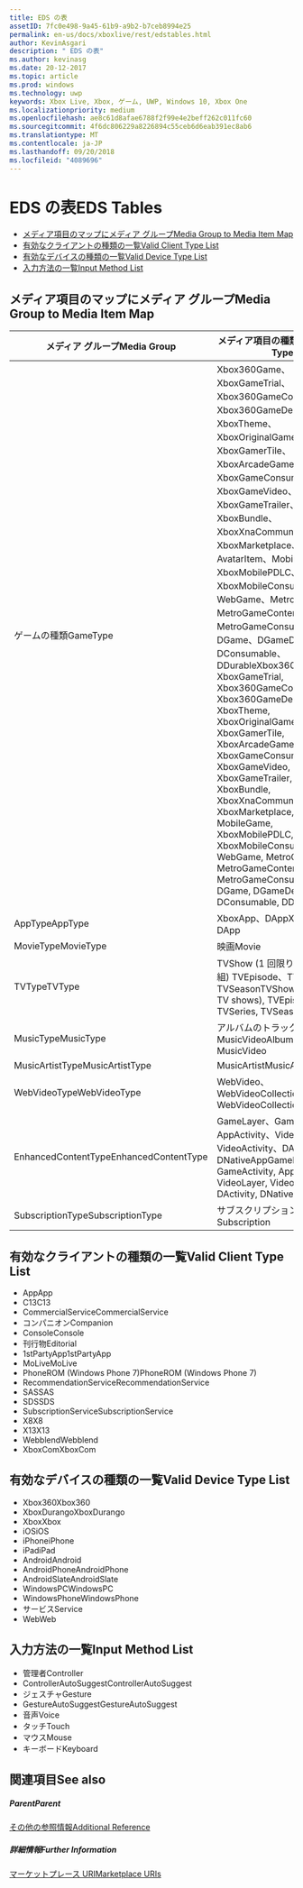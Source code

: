 ```yaml
---
title: EDS の表
assetID: 7fc0e498-9a45-61b9-a9b2-b7ceb8994e25
permalink: en-us/docs/xboxlive/rest/edstables.html
author: KevinAsgari
description: " EDS の表"
ms.author: kevinasg
ms.date: 20-12-2017
ms.topic: article
ms.prod: windows
ms.technology: uwp
keywords: Xbox Live, Xbox, ゲーム, UWP, Windows 10, Xbox One
ms.localizationpriority: medium
ms.openlocfilehash: ae8c61d8afae6788f2f99e4e2beff262c011fc60
ms.sourcegitcommit: 4f6dc806229a8226894c55ceb6d6eab391ec8ab6
ms.translationtype: MT
ms.contentlocale: ja-JP
ms.lasthandoff: 09/20/2018
ms.locfileid: "4089696"
---
```

# <a name="eds-tables"></a><span data-ttu-id="43458-104">EDS の表</span><span class="sxs-lookup"><span data-stu-id="43458-104">EDS Tables</span></span>

  * [<span data-ttu-id="43458-105">メディア項目のマップにメディア グループ</span><span class="sxs-lookup"><span data-stu-id="43458-105">Media Group to Media Item Map</span></span>](#ID4EQ)
  * [<span data-ttu-id="43458-106">有効なクライアントの種類の一覧</span><span class="sxs-lookup"><span data-stu-id="43458-106">Valid Client Type List</span></span>](#ID4EFD)
  * [<span data-ttu-id="43458-107">有効なデバイスの種類の一覧</span><span class="sxs-lookup"><span data-stu-id="43458-107">Valid Device Type List</span></span>](#ID4EPE)
  * [<span data-ttu-id="43458-108">入力方法の一覧</span><span class="sxs-lookup"><span data-stu-id="43458-108">Input Method List</span></span>](#ID4ERF)

<a id="ID4EQ"></a>


## <a name="media-group-to-media-item-map"></a><span data-ttu-id="43458-109">メディア項目のマップにメディア グループ</span><span class="sxs-lookup"><span data-stu-id="43458-109">Media Group to Media Item Map</span></span>

| <span data-ttu-id="43458-110">メディア グループ</span><span class="sxs-lookup"><span data-stu-id="43458-110">Media Group</span></span>| <span data-ttu-id="43458-111">メディア項目の種類</span><span class="sxs-lookup"><span data-stu-id="43458-111">Media Item Type</span></span>| 
| --- | --- |
| <span data-ttu-id="43458-112">ゲームの種類</span><span class="sxs-lookup"><span data-stu-id="43458-112">GameType</span></span>| <span data-ttu-id="43458-113">Xbox360Game、XboxGameTrial、Xbox360GameContent、Xbox360GameDemo、XboxTheme、XboxOriginalGame、XboxGamerTile、XboxArcadeGame、XboxGameConsumable、XboxGameVideo、XboxGameTrailer、XboxBundle、XboxXnaCommunityGame、XboxMarketplace、AvatarItem、MobileGame、XboxMobilePDLC、XboxMobileConsumable、WebGame、MetroGame、MetroGameContent、MetroGameConsumable、DGame、DGameDemo、DConsumable、DDurable</span><span class="sxs-lookup"><span data-stu-id="43458-113">Xbox360Game, XboxGameTrial, Xbox360GameContent, Xbox360GameDemo, XboxTheme, XboxOriginalGame, XboxGamerTile, XboxArcadeGame, XboxGameConsumable, XboxGameVideo, XboxGameTrailer, XboxBundle, XboxXnaCommunityGame, XboxMarketplace, AvatarItem, MobileGame, XboxMobilePDLC, XboxMobileConsumable, WebGame, MetroGame, MetroGameContent, MetroGameConsumable, DGame, DGameDemo, DConsumable, DDurable</span></span>|
| <span data-ttu-id="43458-114">AppType</span><span class="sxs-lookup"><span data-stu-id="43458-114">AppType</span></span>| <span data-ttu-id="43458-115">XboxApp、DApp</span><span class="sxs-lookup"><span data-stu-id="43458-115">XboxApp, DApp</span></span>|
| <span data-ttu-id="43458-116">MovieType</span><span class="sxs-lookup"><span data-stu-id="43458-116">MovieType</span></span>| <span data-ttu-id="43458-117">映画</span><span class="sxs-lookup"><span data-stu-id="43458-117">Movie</span></span>|
| <span data-ttu-id="43458-118">TVType</span><span class="sxs-lookup"><span data-stu-id="43458-118">TVType</span></span>| <span data-ttu-id="43458-119">TVShow (1 回限りのテレビ番組) TVEpisode、TVSeries、TVSeason</span><span class="sxs-lookup"><span data-stu-id="43458-119">TVShow (one-off TV shows), TVEpisode, TVSeries, TVSeason</span></span>|
| <span data-ttu-id="43458-120">MusicType</span><span class="sxs-lookup"><span data-stu-id="43458-120">MusicType</span></span>| <span data-ttu-id="43458-121">アルバムのトラックで MusicVideo</span><span class="sxs-lookup"><span data-stu-id="43458-121">Album, Track, MusicVideo</span></span>|
| <span data-ttu-id="43458-122">MusicArtistType</span><span class="sxs-lookup"><span data-stu-id="43458-122">MusicArtistType</span></span>| <span data-ttu-id="43458-123">MusicArtist</span><span class="sxs-lookup"><span data-stu-id="43458-123">MusicArtist</span></span>|
| <span data-ttu-id="43458-124">WebVideoType</span><span class="sxs-lookup"><span data-stu-id="43458-124">WebVideoType</span></span>| <span data-ttu-id="43458-125">WebVideo、WebVideoCollection</span><span class="sxs-lookup"><span data-stu-id="43458-125">WebVideo, WebVideoCollection</span></span>|
| <span data-ttu-id="43458-126">EnhancedContentType</span><span class="sxs-lookup"><span data-stu-id="43458-126">EnhancedContentType</span></span>| <span data-ttu-id="43458-127">GameLayer、GameActivity、AppActivity、VideoLayer、VideoActivity、DActivity、DNativeApp</span><span class="sxs-lookup"><span data-stu-id="43458-127">GameLayer, GameActivity, AppActivity, VideoLayer, VideoActivity, DActivity, DNativeApp</span></span>|
| <span data-ttu-id="43458-128">SubscriptionType</span><span class="sxs-lookup"><span data-stu-id="43458-128">SubscriptionType</span></span>| <span data-ttu-id="43458-129">サブスクリプション</span><span class="sxs-lookup"><span data-stu-id="43458-129">Subscription</span></span>|

<a id="ID4EFD"></a>


## <a name="valid-client-type-list"></a><span data-ttu-id="43458-130">有効なクライアントの種類の一覧</span><span class="sxs-lookup"><span data-stu-id="43458-130">Valid Client Type List</span></span>

   * <span data-ttu-id="43458-131">App</span><span class="sxs-lookup"><span data-stu-id="43458-131">App</span></span>
   * <span data-ttu-id="43458-132">C13</span><span class="sxs-lookup"><span data-stu-id="43458-132">C13</span></span>
   * <span data-ttu-id="43458-133">CommercialService</span><span class="sxs-lookup"><span data-stu-id="43458-133">CommercialService</span></span>
   * <span data-ttu-id="43458-134">コンパニオン</span><span class="sxs-lookup"><span data-stu-id="43458-134">Companion</span></span>
   * <span data-ttu-id="43458-135">Console</span><span class="sxs-lookup"><span data-stu-id="43458-135">Console</span></span>
   * <span data-ttu-id="43458-136">刊行物</span><span class="sxs-lookup"><span data-stu-id="43458-136">Editorial</span></span>
   * <span data-ttu-id="43458-137">1stPartyApp</span><span class="sxs-lookup"><span data-stu-id="43458-137">1stPartyApp</span></span>
   * <span data-ttu-id="43458-138">MoLive</span><span class="sxs-lookup"><span data-stu-id="43458-138">MoLive</span></span>
   * <span data-ttu-id="43458-139">PhoneROM (Windows Phone 7)</span><span class="sxs-lookup"><span data-stu-id="43458-139">PhoneROM (Windows Phone 7)</span></span>
   * <span data-ttu-id="43458-140">RecommendationService</span><span class="sxs-lookup"><span data-stu-id="43458-140">RecommendationService</span></span>
   * <span data-ttu-id="43458-141">SAS</span><span class="sxs-lookup"><span data-stu-id="43458-141">SAS</span></span>
   * <span data-ttu-id="43458-142">SDS</span><span class="sxs-lookup"><span data-stu-id="43458-142">SDS</span></span>
   * <span data-ttu-id="43458-143">SubscriptionService</span><span class="sxs-lookup"><span data-stu-id="43458-143">SubscriptionService</span></span>
   * <span data-ttu-id="43458-144">X8</span><span class="sxs-lookup"><span data-stu-id="43458-144">X8</span></span>
   * <span data-ttu-id="43458-145">X13</span><span class="sxs-lookup"><span data-stu-id="43458-145">X13</span></span>
   * <span data-ttu-id="43458-146">Webblend</span><span class="sxs-lookup"><span data-stu-id="43458-146">Webblend</span></span>
   * <span data-ttu-id="43458-147">XboxCom</span><span class="sxs-lookup"><span data-stu-id="43458-147">XboxCom</span></span>

<a id="ID4EPE"></a>


## <a name="valid-device-type-list"></a><span data-ttu-id="43458-148">有効なデバイスの種類の一覧</span><span class="sxs-lookup"><span data-stu-id="43458-148">Valid Device Type List</span></span>

   * <span data-ttu-id="43458-149">Xbox360</span><span class="sxs-lookup"><span data-stu-id="43458-149">Xbox360</span></span>
   * <span data-ttu-id="43458-150">XboxDurango</span><span class="sxs-lookup"><span data-stu-id="43458-150">XboxDurango</span></span>
   * <span data-ttu-id="43458-151">Xbox</span><span class="sxs-lookup"><span data-stu-id="43458-151">Xbox</span></span>
   * <span data-ttu-id="43458-152">iOS</span><span class="sxs-lookup"><span data-stu-id="43458-152">iOS</span></span>
   * <span data-ttu-id="43458-153">iPhone</span><span class="sxs-lookup"><span data-stu-id="43458-153">iPhone</span></span>
   * <span data-ttu-id="43458-154">iPad</span><span class="sxs-lookup"><span data-stu-id="43458-154">iPad</span></span>
   * <span data-ttu-id="43458-155">Android</span><span class="sxs-lookup"><span data-stu-id="43458-155">Android</span></span>
   * <span data-ttu-id="43458-156">AndroidPhone</span><span class="sxs-lookup"><span data-stu-id="43458-156">AndroidPhone</span></span>
   * <span data-ttu-id="43458-157">AndroidSlate</span><span class="sxs-lookup"><span data-stu-id="43458-157">AndroidSlate</span></span>
   * <span data-ttu-id="43458-158">WindowsPC</span><span class="sxs-lookup"><span data-stu-id="43458-158">WindowsPC</span></span>
   * <span data-ttu-id="43458-159">WindowsPhone</span><span class="sxs-lookup"><span data-stu-id="43458-159">WindowsPhone</span></span>
   * <span data-ttu-id="43458-160">サービス</span><span class="sxs-lookup"><span data-stu-id="43458-160">Service</span></span>
   * <span data-ttu-id="43458-161">Web</span><span class="sxs-lookup"><span data-stu-id="43458-161">Web</span></span>

<a id="ID4ERF"></a>


## <a name="input-method-list"></a><span data-ttu-id="43458-162">入力方法の一覧</span><span class="sxs-lookup"><span data-stu-id="43458-162">Input Method List</span></span>

   * <span data-ttu-id="43458-163">管理者</span><span class="sxs-lookup"><span data-stu-id="43458-163">Controller</span></span>
   * <span data-ttu-id="43458-164">ControllerAutoSuggest</span><span class="sxs-lookup"><span data-stu-id="43458-164">ControllerAutoSuggest</span></span>
   * <span data-ttu-id="43458-165">ジェスチャ</span><span class="sxs-lookup"><span data-stu-id="43458-165">Gesture</span></span>
   * <span data-ttu-id="43458-166">GestureAutoSuggest</span><span class="sxs-lookup"><span data-stu-id="43458-166">GestureAutoSuggest</span></span>
   * <span data-ttu-id="43458-167">音声</span><span class="sxs-lookup"><span data-stu-id="43458-167">Voice</span></span>
   * <span data-ttu-id="43458-168">タッチ</span><span class="sxs-lookup"><span data-stu-id="43458-168">Touch</span></span>
   * <span data-ttu-id="43458-169">マウス</span><span class="sxs-lookup"><span data-stu-id="43458-169">Mouse</span></span>
   * <span data-ttu-id="43458-170">キーボード</span><span class="sxs-lookup"><span data-stu-id="43458-170">Keyboard</span></span>

<a id="ID4EJG"></a>


## <a name="see-also"></a><span data-ttu-id="43458-171">関連項目</span><span class="sxs-lookup"><span data-stu-id="43458-171">See also</span></span>

<a id="ID4ELG"></a>


##### <a name="parent"></a><span data-ttu-id="43458-172">Parent</span><span class="sxs-lookup"><span data-stu-id="43458-172">Parent</span></span>  

[<span data-ttu-id="43458-173">その他の参照情報</span><span class="sxs-lookup"><span data-stu-id="43458-173">Additional Reference</span></span>](atoc-xboxlivews-reference-additional.md)


<a id="ID4EXG"></a>


##### <a name="further-information"></a><span data-ttu-id="43458-174">詳細情報</span><span class="sxs-lookup"><span data-stu-id="43458-174">Further Information</span></span>

[<span data-ttu-id="43458-175">マーケットプレース URI</span><span class="sxs-lookup"><span data-stu-id="43458-175">Marketplace URIs</span></span>](../uri/marketplace/atoc-reference-marketplace.md)
